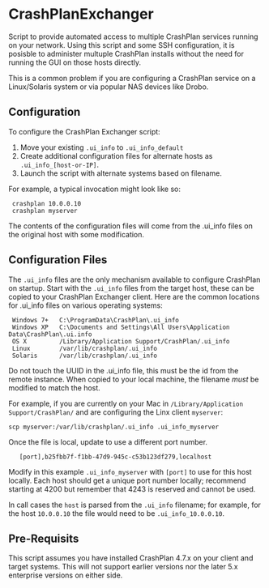 # CrashPlanExchanger

Script to provide automated access to multiple CrashPlan services running on your network. Using this script and
some SSH configuration, it is posisble to administer multuple CrashPlan installs without the need for running the
GUI on those hosts directly.

This is a common problem if you are configuring a CrashPlan service on a Linux/Solaris system or via popular NAS
devices like Drobo.


## Configuration
To configure the CrashPlan Exchanger script:

1. Move your existing `.ui_info` to `.ui_info_default`
2. Create additional configuration files for alternate hosts as `.ui_info_[host-or-IP]`. 
3. Launch the script with alternate systems based on filename.
 
For example, a typical invocation might look like so:

     crashplan 10.0.0.10
     crashplan myserver

The contents of the configuration files will come from the .ui_info files on the original host with some modification.

## Configuration Files
The `.ui_info` files are the only mechanism available to configure CrashPlan on startup. Start with the `.ui_info`
files from the target host, these can be copied to your CrashPlan Exchanger client. Here are the common locations 
for .ui_info files on various operating systems:

     Windows 7+   C:\ProgramData\CrashPlan\.ui_info
     Windows XP   C:\Documents and Settings\All Users\Application Data\CrashPlan\.ui.info
     OS X         /Library/Application Support/CrashPlan/.ui_info
     Linux        /var/lib/crashplan/.ui_info
     Solaris      /var/lib/crashplan/.ui_info

Do not touch the UUID in the .ui_info file, this must be the id from the remote instance. When copied to your local
machine, the filename *must* be modified to match the host. 

For example, if you are currently on your Mac in `/Library/Application Support/CrashPlan/` and are configuring the
Linx client `myserver`:

    scp myserver:/var/lib/crashplan/.ui_info .ui_info_myserver

Once the file is local, update to use a different port number.

       [port],b25fbb7f-f1bb-47d9-945c-c53b123df279,localhost

Modify in this example `.ui_info_myserver` with `[port]` to use for this host locally. Each host should get a 
unique port number locally; recommend starting at 4200 but remember that 4243 is reserved and cannot be used.

In call cases the `host` is parsed from the `.ui_info` filename; for example, for the host `10.0.0.10`
the file would need to be `.ui_info_10.0.0.10`.

     
## Pre-Requisits
This script assumes you have installed CrashPlan 4.7.x on your client and target systems. This will not support
earlier versions nor the later 5.x enterprise versions on either side.